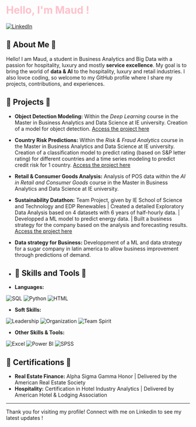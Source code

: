# <span style="color: pink;"> Hello, I'm Maud !

[![LinkedIn](https://img.shields.io/badge/LinkedIn-0077B5?style=for-the-badge&logo=linkedin&logoColor=white)](https://www.linkedin.com/in/maudlecerf)


## 🥐 About Me 🥐
Hello! I am Maud, a student in Business Analytics and Big Data with a passion for hospitality, luxury and mostly **service excellence**. My goal is to bring the world of **data & AI** to the hospitality, luxury and retail industries. I also lovce coding, so welcome to my GitHub profile where I share my projects, contributions, and experiences.

## 🪩 Projects 🪩
- **Object Detection Modeling:**  Within the *Deep Learning* course  in the Master in Business Analytics and Data Science at IE university. Creation of a model for object detection. [Access the project here](https://github.com/maudlcrf/deep_learning)
- **Country Risk Predictions:** Within the *Risk & Fraud Analytics* course  in the Master in Business Analytics and Data Science at IE university. Creation of a classification model to predict rating (based on S&P letter rating) for different countries and a time series modeling to predict credit risk for 1 country. [Access the project here](github.com/maudlcrf/risk_and_fraud)
- **Retail & Consumer Goods Analysis:** Analysis of POS data within the *AI in Retail and Consumer Goods* course in the Master in Business Analytics and Data Science at IE university. 
- **Sustainability Datathon:** Team Project, given by IE School of Science and Technology and EDP Renewables | Created a detailed Exploratory Data Analysis based on 4 datasets with 6 years of half-hourly data. | Developped a ML model to predict energy data. | Built a business strategy for the company based on the analysis and forecasting results. [Access the project here](https://github.com/luisgarciaperez/Datathon_EDP_CNN)
- **Data strategy for Business:** Developpment of a ML and data strategy for a sugar company in latin america to allow business improvement through predictions of demand.

- ## 🧩 Skills and Tools 🧩
- **Languages:**

![SQL](https://img.shields.io/badge/SQL-4479A1?style=for-the-badge&logo=sql&logoColor=white)
![Python](https://img.shields.io/badge/Python-3776AB?style=for-the-badge&logo=python&logoColor=white)
![HTML](https://img.shields.io/badge/HTML5-E34F26?style=for-the-badge&logo=html5&logoColor=white)
- **Soft Skills:**

![Leadership](https://img.shields.io/badge/Leadership-FFA500?style=for-the-badge&logo=leadership&logoColor=white)
![Organization](https://img.shields.io/badge/Organization-008000?style=for-the-badge&logo=organization&logoColor=white)
![Team Spirit](https://img.shields.io/badge/Team%20Spirit-FFD700?style=for-the-badge&logo=team-spirit&logoColor=white)
- **Other Skills & Tools:**

![Excel](https://img.shields.io/badge/Excel-217346?style=for-the-badge&logo=excel&logoColor=white)
![Power BI](https://img.shields.io/badge/Power%20BI-F2C811?style=for-the-badge&logo=powerbi&logoColor=white)
![SPSS](https://img.shields.io/badge/SPSS-3F5E9A?style=for-the-badge&logo=spss&logoColor=white)

## 🔖 Certifications 🔖
- **Real Estate Finance:** Alpha Sigma Gamma Honor | Delivered by the American Real Estate Society
- **Hospitality:** Certification in Hotel Industry Analytics | Delivered by American Hotel & Lodging Association


---

Thank you for visiting my profile! Connect with me on Linkedin to see my latest updates !
